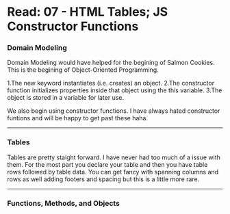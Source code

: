 # Read: 07 - HTML Tables; JS Constructor Functions


### Domain Modeling

Domain Modeling would have helped for the begining of Salmon Cookies. This is the begining of Object-Oriented Programming. 

1.The new keyword instantiates (i.e. creates) an object.
2.The constructor function initializes properties inside that object using the this variable.
3.The object is stored in a variable for later use.

We also begin using constructor functions. I have always hated constructor funtions and will be happy to get past these haha.

----
### Tables

Tables are pretty staight forward. I have never had too much of a issue with them. For the most part you declare your table and then you have table rows followed by table data. You can get fancy with spanning columns and rows as well adding footers and spacing but this is a little more rare.
  
---- 
### Functions, Methods, and Objects
